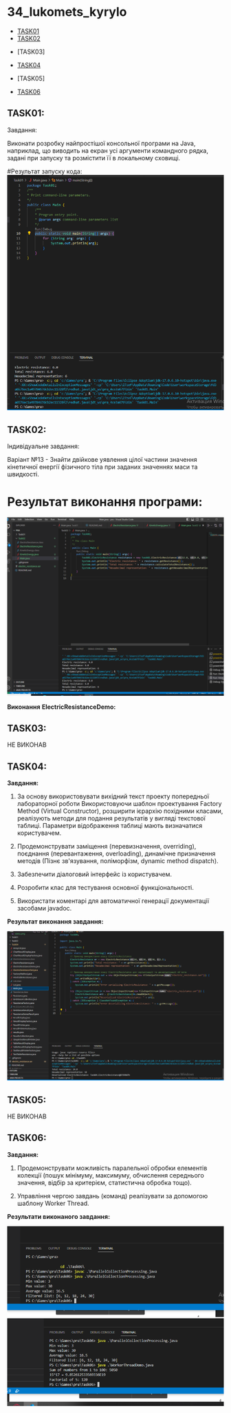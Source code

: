 # 34_lukomets_kyrylo

+ [TASK01](#TASK01)
+ [TASK02](#TASK02)
- [TASK03]
+ [TASK04](#TASK04)
- [TASK05]
+ [TASK06](#TASK06)

## TASK01:
Завдання:

Виконати розробку найпростішої консольної програми на Java,
наприклад, що виводить на екран усі аргументи командного рядка, задані
при запуску та розмістити її в локальному сховищі.

#Результат запуску кода:
![](Task01/skr/Task01.png)


## TASK02:
Індивідуальне завдання:

Варіант №13 - Знайти двійкове уявлення цілої частини значення кінетичної енергії
фізичного тіла при заданих значеннях маси та швидкості.

# Результат виконання програми:
![](Task02/skr/Task02.png)

**Виконання** **ElectricResistanceDemo:**

## TASK03:
НЕ ВИКОНАВ

## TASK04:

**Завдання:**

1. За основу використовувати вихідний текст проекту попередньої лабораторної роботи Використовуючи шаблон проектування Factory Method
(Virtual Constructor), розширити ієрархію похідними класами, реалізують методи для подання результатів у вигляді текстової
таблиці. Параметри відображення таблиці мають визначатися користувачем.

2. Продемонструвати заміщення (перевизначення, overriding), поєднання (перевантаження, overloading), динамічне призначення методів
(Пізнє зв'язування, поліморфізм, dynamic method dispatch).

3. Забезпечити діалоговий інтерфейс із користувачем.

4. Розробити клас для тестування основної функціональності.

5. Використати коментарі для автоматичної генерації документації засобами javadoc.

**Результат виконання завдання:**

![](Task04/skr/Task04.png)

## TASK05:
НЕ ВИКОНАВ

## TASK06:

**Завдання:**

1. Продемонструвати можливість паралельної обробки елементів колекції (пошук мінімуму, максимуму, обчислення середнього значення, відбір за критерієм, статистична обробка тощо).

2. Управління чергою завдань (команд) реалізувати за допомогою шаблону Worker Thread.

**Результати виконаного завдання:**

![](Task06/skr/Task061.png) ![](Task06/skr/Task062.png)
